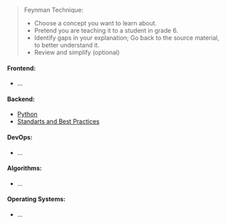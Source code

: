 > Feynman Technique:
> - Choose a concept you want to learn about.
> - Pretend you are teaching it to a student in grade 6.
> - Identify gaps in your explanation; Go back to the source material, to better understand it.
> - Review and simplify (optional)

#### Frontend:
  - ...
  
#### Backend:
  - [Python](backend/python.md)
  - [Standarts and Best Practices]()  

#### DevOps:
  - ...
 
#### Algorithms:
  - ...

#### Operating Systems:
  - ...
